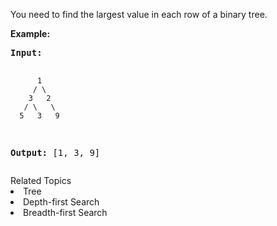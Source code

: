<p>You need to find the largest value in each row of a binary tree.</p>

<p><b>Example:</b><br />
<pre>
<b>Input:</b> 

          1
         / \
        3   2
       / \   \  
      5   3   9 

<b>Output:</b> [1, 3, 9]
</pre>
</p>
<div><div>Related Topics</div><div><li>Tree</li><li>Depth-first Search</li><li>Breadth-first Search</li></div></div>